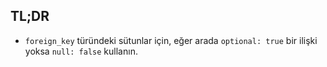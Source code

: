 ## TL;DR

- `foreign_key` türündeki sütunlar için, eğer arada `optional: true` bir ilişki yoksa `null: false` kullanın.
